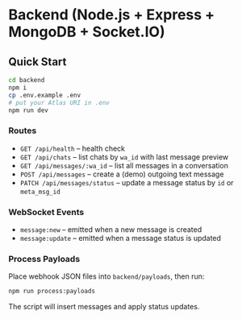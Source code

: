 # Backend (Node.js + Express + MongoDB + Socket.IO)

## Quick Start
```bash
cd backend
npm i
cp .env.example .env
# put your Atlas URI in .env
npm run dev
```

### Routes
- `GET /api/health` – health check
- `GET /api/chats` – list chats by `wa_id` with last message preview
- `GET /api/messages/:wa_id` – list all messages in a conversation
- `POST /api/messages` – create a (demo) outgoing text message
- `PATCH /api/messages/status` – update a message status by `id` or `meta_msg_id`

### WebSocket Events
- `message:new` – emitted when a new message is created
- `message:update` – emitted when a message status is updated

### Process Payloads
Place webhook JSON files into `backend/payloads`, then run:
```bash
npm run process:payloads
```
The script will insert messages and apply status updates.
